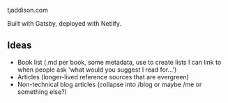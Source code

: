 tjaddison.com

Built with Gatsby, deployed with Netlify.

## Ideas

- Book list (.md per book, some metadata, use to create lists I can link to when people ask 'what would you suggest I read for...')
- Articles (longer-lived reference sources that are evergreen)
- Non-technical blog articles (collapse into /blog or maybe /me or something else?)
